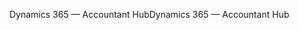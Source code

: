 <span data-ttu-id="30c52-101">Dynamics 365 — Accountant Hub</span><span class="sxs-lookup"><span data-stu-id="30c52-101">Dynamics 365 — Accountant Hub</span></span>
